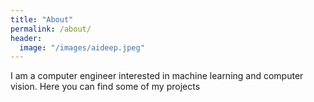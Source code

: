 ```yaml
---
title: "About"
permalink: /about/
header:
  image: "/images/aideep.jpeg"
---
```


I am a computer engineer interested in machine learning and computer vision. Here you can find some of my projects
